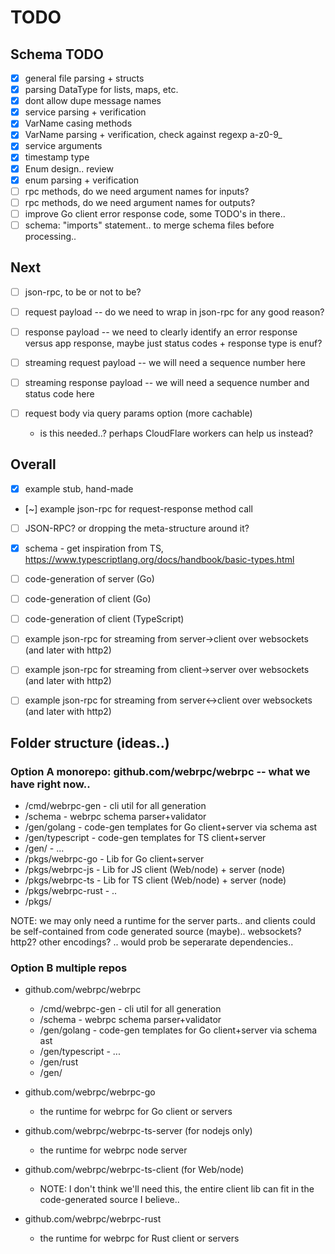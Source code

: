 TODO
====

## Schema TODO

- [x] general file parsing + structs
- [x] parsing DataType for lists, maps, etc.
- [x] dont allow dupe message names
- [x] service parsing + verification
- [x] VarName casing methods
- [x] VarName parsing + verification, check against regexp a-z0-9_
- [x] service arguments
- [x] timestamp type
- [x] Enum design.. review
- [x] enum parsing + verification
- [ ] rpc methods, do we need argument names for inputs?
- [ ] rpc methods, do we need argument names for outputs?
- [ ] improve Go client error response code, some TODO's in there..
- [ ] schema: "imports" statement.. to merge schema files before processing..

## Next

- [ ] json-rpc, to be or not to be?

- [ ] request payload -- do we need to wrap in json-rpc for any good reason?
- [ ] response payload -- we need to clearly identify an error response versus app response, maybe just status codes + response type is enuf?
- [ ] streaming request payload -- we will need a sequence number here
- [ ] streaming response payload -- we will need a sequence number and status code here

- [ ] request body via query params option (more cachable)
    * is this needed..? perhaps CloudFlare workers can help us instead?


## Overall

- [x] example stub, hand-made
- [~] example json-rpc for request-response method call
- [ ] JSON-RPC? or dropping the meta-structure around it?

- [x] schema - get inspiration from TS, https://www.typescriptlang.org/docs/handbook/basic-types.html

- [ ] code-generation of server (Go)
- [ ] code-generation of client (Go)
- [ ] code-generation of client (TypeScript)

- [ ] example json-rpc for streaming from server->client over websockets (and later with http2)
- [ ] example json-rpc for streaming from client->server over websockets (and later with http2)
- [ ] example json-rpc for streaming from server<->client over websockets (and later with http2)
 

## Folder structure (ideas..)

### Option A monorepo: github.com/webrpc/webrpc -- what we have right now..

* /cmd/webrpc-gen       - cli util for all generation
* /schema               - webrpc schema parser+validator
* /gen/golang           - code-gen templates for Go client+server via schema ast
* /gen/typescript       - code-gen templates for TS client+server
* /gen/<targetlang>     - ...
* /pkgs/webrpc-go       - Lib for Go client+server
* /pkgs/webrpc-js       - Lib for JS client (Web/node) + server (node)
* /pkgs/webrpc-ts       - Lib for TS client (Web/node) + server (node)
* /pkgs/webrpc-rust     - ..
* /pkgs/<targetlang>

NOTE: we may only need a runtime for the server parts..
and clients could be self-contained from code generated source (maybe).. websockets? http2? other encodings? .. would prob be seperarate dependencies..


### Option B multiple repos

* github.com/webrpc/webrpc
  * /cmd/webrpc-gen       - cli util for all generation
  * /schema               - webrpc schema parser+validator
  * /gen/golang           - code-gen templates for Go client+server via schema ast
  * /gen/typescript       - ...
  * /gen/rust
  * /gen/<targetlang>

* github.com/webrpc/webrpc-go
  * the runtime for webrpc for Go client or servers

* github.com/webrpc/webrpc-ts-server (for nodejs only)
  * the runtime for webrpc node server

* github.com/webrpc/webrpc-ts-client (for Web/node)
  * NOTE: I don't think we'll need this, the entire client lib can fit in the
    code-generated source I believe..

* github.com/webrpc/webrpc-rust
  * the runtime for webrpc for Rust client or servers


